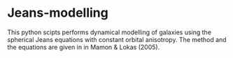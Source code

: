 # Jeans-modelling

This python scipts performs dynamical modelling of galaxies using the spherical Jeans equations with constant orbital anisotropy. The method and the equations are given in in Mamon & Lokas (2005).
